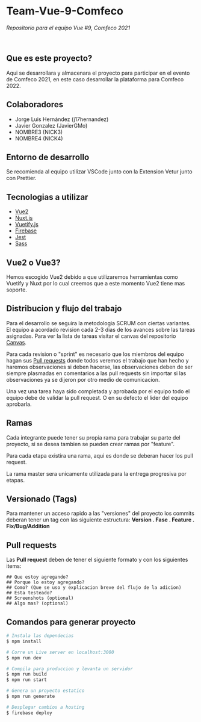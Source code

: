 # Team-Vue-9-Comfeco
*Repositorio para el equipo Vue #9, Comfeco 2021*

<br/>

## Que es este proyecto?

Aqui se desarrollara y almacenara el proyecto para participar en el evento de Comfeco 2021, en este caso  desarrollar la plataforma para Comfeco 2022.

## Colaboradores
* Jorge Luis Hernández (j17hernandez)
* Javier Gonzalez (JavierGMo)
* NOMBRE3 (NICK3)
* NOMBRE4 (NICK4)

## Entorno de desarrollo

Se recomienda al equipo utilizar VSCode junto con la Extension Vetur junto con Prettier.

## Tecnologias a utilizar
- [Vue2](https://vuejs.org/)
- [Nuxt.js](https://nuxtjs.org)
- [Vuetify.js](https://vuetifyjs.com/)
- [Firebase](https://firebase.nuxtjs.org/guide/getting-started)
- [Jest](https://jestjs.io/)
- [Sass](https://sass-lang.com/)

## Vue2 o Vue3?

Hemos escogido Vue2 debido a que utilizaremos herramientas como Vuetify y Nuxt por lo cual creemos que a este momento Vue2 tiene mas soporte.

## Distribucion y flujo del trabajo

Para el desarrollo se seguira la metodologia SCRUM con ciertas variantes. El equipo a acordado revision cada 2-3 dias de los avances sobre las tareas asignadas. Para ver la lista de tareas visitar el canvas del repositorio [Canvas](https://github.com/Comunidad-de-Programadores/Team-Vue-9-Comfeco/projects/1).

Para cada revision o "sprint" es necesario que los miembros del equipo hagan sus [Pull requests](https://github.com/Comunidad-de-Programadores/Team-Vue-9-Comfeco/pulls) donde todos veremos el trabajo que han hecho y haremos observaciones si deben hacerse, las observaciones deben de ser siempre plasmadas en comentarios a las pull requests sin importar si las observaciones ya se dijeron por otro medio de comunicacion.

Una vez una tarea haya sido completada y aprobada por el equipo todo el equipo debe de validar la pull request. O en su defecto el lider del equipo aprobarla.

## Ramas

Cada integrante puede tener su propia rama para trabajar su parte del proyecto, si se desea tambien se pueden crear ramas por "feature".

Para cada etapa existira una rama, aqui es donde se deberan hacer los pull request.

La rama master sera unicamente utilizada para la entrega progresiva por etapas.

## Versionado (Tags)

Para mantener un acceso rapido a las "versiones" del proyecto los commits deberan tener un tag con las siguiente estructura:
**Version . Fase . Feature . Fix/Bug/Addition**

## Pull requests

Las **Pull request** deben de tener el siguiente formato y con los siguientes items:

```
## Que estoy agregando?
## Porque lo estoy agregando?
## Como? (Que se uso y explicacion breve del flujo de la adicion)
## Esta testeado?
## Screenshots (optional)
## Algo mas? (optional)
```

## Comandos para generar proyecto

```bash
# Instala las dependecias
$ npm install

# Corre un Live server en localhost:3000
$ npm run dev

# Compila para produccion y levanta un servidor
$ npm run build
$ npm run start

# Genera un proyecto estatico
$ npm run generate

# Desplegar cambios a hosting
$ firebase deploy
```
